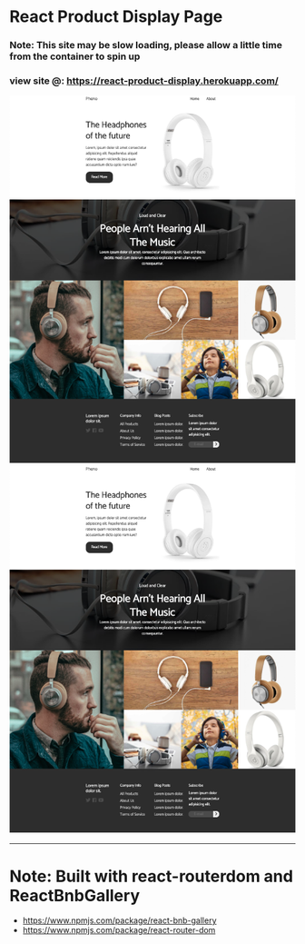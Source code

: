 # React Product Display Page

### Note: This site may be slow loading, please allow a little time from the container to spin up

### view site @: https://react-product-display.herokuapp.com/

![Demo](https://raw.githubusercontent.com/ssmith777/react-product-display/master/src/img/demo-screenshot.png)
![Demo](https://raw.githubusercontent.com/ssmith777/react-product-display/master/src/img/demo-screenshot.png)

---

# Note: Built with react-routerdom and ReactBnbGallery

- https://www.npmjs.com/package/react-bnb-gallery
- https://www.npmjs.com/package/react-router-dom
